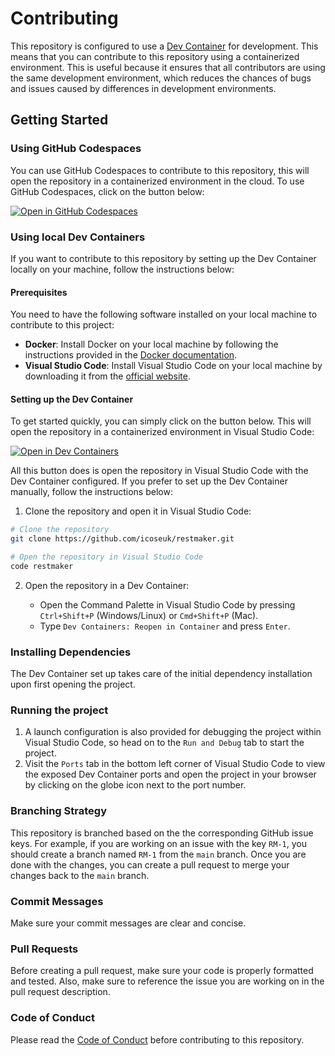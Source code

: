# Contributing

This repository is configured to use a [Dev Container](https://containers.dev) for development. This means that you can contribute to this repository using a containerized environment. This is useful because it ensures that all contributors are using the same development environment, which reduces the chances of bugs and issues caused by differences in development environments.

## Getting Started

### Using GitHub Codespaces

You can use GitHub Codespaces to contribute to this repository, this will open the repository in a containerized environment in the cloud. To use GitHub Codespaces, click on the button below:

[![Open in GitHub Codespaces](https://github.com/codespaces/badge.svg)](https://codespaces.new/icoseuk/restmaker)

### Using local Dev Containers

If you want to contribute to this repository by setting up the Dev Container locally on your machine, follow the instructions below:

#### Prerequisites

You need to have the following software installed on your local machine to contribute to this project:

- **Docker**: Install Docker on your local machine by following the instructions provided in the [Docker documentation](https://www.docker.com/get-started/).
- **Visual Studio Code**: Install Visual Studio Code on your local machine by downloading it from the [official website](https://code.visualstudio.com).

#### Setting up the Dev Container

To get started quickly, you can simply click on the button below. This will open the repository in a containerized environment in Visual Studio Code:

[![Open in Dev Containers](https://img.shields.io/static/v1?label=Dev%20Containers&message=Open&color=blue&logo=visualstudiocode)](https://vscode.dev/redirect?url=vscode://ms-vscode-remote.remote-containers/cloneInVolume?url=https://github.com/icoseuk/restmaker)

All this button does is open the repository in Visual Studio Code with the Dev Container configured. If you prefer to set up the Dev Container manually, follow the instructions below:

1. Clone the repository and open it in Visual Studio Code:

```bash
# Clone the repository
git clone https://github.com/icoseuk/restmaker.git

# Open the repository in Visual Studio Code
code restmaker
```

2. Open the repository in a Dev Container:

   - Open the Command Palette in Visual Studio Code by pressing `Ctrl+Shift+P` (Windows/Linux) or `Cmd+Shift+P` (Mac).
   - Type `Dev Containers: Reopen in Container` and press `Enter`.

### Installing Dependencies

The Dev Container set up takes care of the initial dependency installation upon first opening the project.

### Running the project

1. A launch configuration is also provided for debugging the project within Visual Studio Code, so head on to the `Run and Debug` tab to start the project.
2. Visit the `Ports` tab in the bottom left corner of Visual Studio Code to view the exposed Dev Container ports and open the project in your browser by clicking on the globe icon next to the port number.

### Branching Strategy

This repository is branched based on the the corresponding GitHub issue keys. For example, if you are working on an issue with the key `RM-1`, you should create a branch named `RM-1` from the `main` branch. Once you are done with the changes, you can create a pull request to merge your changes back to the `main` branch.

### Commit Messages

Make sure your commit messages are clear and concise.

### Pull Requests

Before creating a pull request, make sure your code is properly formatted and tested. Also, make sure to reference the issue you are working on in the pull request description.

### Code of Conduct

Please read the [Code of Conduct](CODE_OF_CONDUCT.md) before contributing to this repository.
